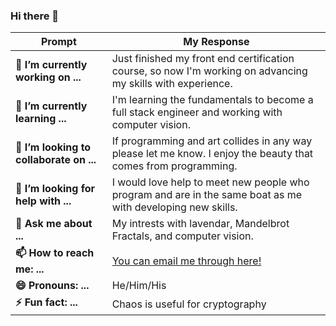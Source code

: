 ### Hi there 👋
Prompt | My Response
------------ | -------------
**🔭 I’m currently working on ...** | Just finished my front end certification course, so now I'm working on advancing my skills with experience. 
**🌱 I’m currently learning ...**| I'm learning the fundamentals to become a full stack engineer and working with computer vision. 
**👯 I’m looking to collaborate on ...**| If programming and art collides in any way please let me know. I enjoy the beauty that comes from programming. 
**🤔 I’m looking for help with ...**| I would love help to meet new people who program and are in the same boat as me with developing new skills. 
**💬 Ask me about ...**| My intrests with lavendar, Mandelbrot Fractals, and computer vision. 
**📫 How to reach me: ...**| [You can email me through here!](https://forms.gle/6EzW26reY3LzmGYH9)
**😄 Pronouns: ...**| He/Him/His
**⚡ Fun fact: ...**| Chaos is useful for cryptography || recursion is everywhere
<!--
**iacosta3994/iacosta3994** is a ✨ _special_ ✨ repository because its `README.md` (this file) appears on your GitHub profile.

Here are some ideas to get you started:

- 🔭 I’m currently working on ...
- 🌱 I’m currently learning ...
- 👯 I’m looking to collaborate on ...
- 🤔 I’m looking for help with ...
- 💬 Ask me about ...
- 📫 How to reach me: ...
- 😄 Pronouns: ...
- ⚡ Fun fact: ...
-->
